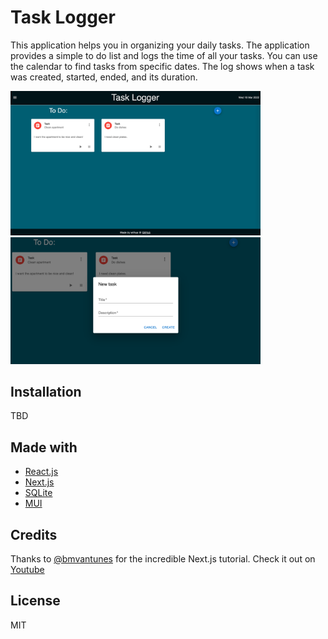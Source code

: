 # Task Logger
This application helps you in organizing your daily tasks. The application provides a simple to do list and logs the time of all your tasks. You can use the calendar to find tasks from specific dates. The log shows when a task was created, started, ended, and its duration.

<img src="./images/homepage.png" width="400px">
<img src="./images/new_task.png" width="400px">

## Installation

TBD

## Made with
- [React.js](https://reactjs.org/)
- [Next.js](https://nextjs.org/)
- [SQLite](https://github.com/kriasoft/node-sqlite)
- [MUI](https://mui.com)

## Credits
Thanks to [@bmvantunes](https://github.com/bmvantunes) for the incredible Next.js tutorial. Check it out on [Youtube](https://www.youtube.com/watch?v=7J4iL1HDshQ&list=PLYSZyzpwBEWSQsrukurP09ksi49H9Yj40)

## License
MIT